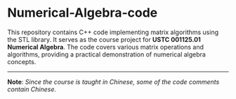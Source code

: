 # Numerical-Algebra-code
This repository contains C++ code implementing matrix algorithms using the STL library. It serves as the course project for **USTC 001125.01 Numerical Algebra**. The code covers various matrix operations and algorithms, providing a practical demonstration of numerical algebra concepts.

-------

**Note**: *Since the course is taught in Chinese, some of the code comments contain Chinese.*
